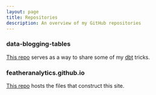 ```yaml
---
layout: page
title: Repositories
description: An overview of my GitHub repositories
---
```


### data-blogging-tables
[This repo](https://github.com/FeatherAnalytics/data-blogging-tables) serves as a way to share some of my [dbt](https://www.getdbt.com/) tricks. 

### featheranalytics.github.io
[This repo](https://github.com/FeatherAnalytics/featheranalytics.github.io) hosts the files that construct this site.